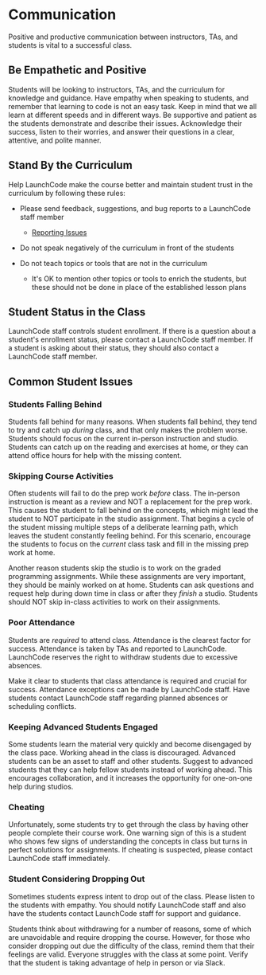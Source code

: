 # Communication

Positive and productive communication between instructors, TAs, and students is vital to a successful class.

## Be Empathetic and Positive

Students will be looking to instructors, TAs, and the curriculum for knowledge and guidance. Have empathy when speaking to students, and remember that learning to code is not an easy task. Keep in mind that we all learn at different speeds and in different ways. Be supportive and patient as the students demonstrate and describe their issues. Acknowledge their success, listen to their worries, and answer their questions in a clear, attentive, and polite manner.

## Stand By the Curriculum

Help LaunchCode make the course better and maintain student trust in the curriculum by following these rules:

* Please send feedback, suggestions, and bug reports to a LaunchCode staff member

   * [Reporting Issues](https://github.com/LaunchCodeEducation/csharp-web-development/wiki/Course-Overview-and-Structure#Bug-and-Issue-Reporting)

* Do not speak negatively of the curriculum in front of the students
* Do not teach topics or tools that are not in the curriculum

  * It's OK to mention other topics or tools to enrich the students, but these should not be done in place of the established lesson plans

## Student Status in the Class

LaunchCode staff controls student enrollment. If there is a question about a student's enrollment status, please contact a LaunchCode staff member. If a student is asking about their status, they should also contact a LaunchCode staff member.

## Common Student Issues

### Students Falling Behind

Students fall behind for many reasons. When students fall behind, they tend to try and catch up *during* class, and that only makes the problem worse. Students should focus on the current in-person instruction and studio. Students can catch up on the reading and exercises at home, or they can attend office hours for help with the missing content.

### Skipping Course Activities

Often students will fail to do the prep work *before* class. The in-person instruction is meant as a review and NOT a replacement for the prep work. This causes the student to fall behind on the concepts, which might lead the student to NOT participate in the studio assignment. That begins a cycle of the student missing multiple steps of a deliberate learning path, which leaves the student constantly feeling behind. For this scenario, encourage the students to focus on the *current* class task and fill in the missing prep work at home.

Another reason students skip the studio is to work on the graded programming assignments. While these assignments are very important, they should be mainly worked on at home. Students can ask questions and request help during down time in class or after they *finish* a studio. Students should NOT skip in-class activities to work on their assignments.

### Poor Attendance

Students are *required* to attend class. Attendance is the clearest factor for success. Attendance is taken by TAs and reported to LaunchCode. LaunchCode reserves the right to withdraw students due to excessive absences.

Make it clear to students that class attendance is required and crucial for success. Attendance exceptions can be made by LaunchCode staff. Have students contact LaunchCode staff regarding planned absences or scheduling conflicts.

### Keeping Advanced Students Engaged

Some students learn the material very quickly and become disengaged by the class pace. Working ahead in the class is discouraged. Advanced students can be an asset to staff and other students. Suggest to advanced students that they can help fellow students instead of working ahead. This encourages collaboration, and it increases the opportunity for one-on-one help during studios.

### Cheating

Unfortunately, some students try to get through the class by having other people complete their course work. One warning sign of this is a student who shows few signs of understanding the concepts in class but turns in perfect solutions for assignments. If cheating is suspected, please contact LaunchCode staff immediately.

### Student Considering Dropping Out

Sometimes students express intent to drop out of the class. Please listen to the students with empathy. You should notify LaunchCode staff and also have the students contact LaunchCode staff for support and guidance.

Students think about withdrawing for a number of reasons, some of which are unavoidable and require dropping the course. However, for those who consider dropping out due the difficulty of the class, remind them that their feelings are valid. Everyone struggles with the class at some point. Verify that the student is taking advantage of help in person or via Slack.
